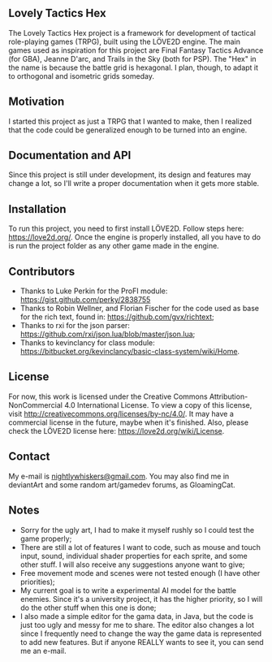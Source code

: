## Lovely Tactics Hex

The Lovely Tactics Hex project is a framework for development of tactical role-playing games (TRPG), built using the LÖVE2D engine.
The main games used as inspiration for this project are Final Fantasy Tactics Advance (for GBA), Jeanne D'arc, and Trails in the Sky (both for PSP).
The "Hex" in the name is because the battle grid is hexagonal. I plan, though, to adapt it to orthogonal and isometric grids someday.

## Motivation

I started this project as just a TRPG that I wanted to make, then I realized that the code could be generalized enough to be turned into an engine.

## Documentation and API

Since this project is still under development, its design and features may change a lot, so I'll write a proper documentation when it gets more stable.

## Installation

To run this project, you need to first install LÖVE2D. Follow steps here: https://love2d.org/.
Once the engine is properly installed, all you have to do is run the project folder as any other game made in the engine.

## Contributors

* Thanks to Luke Perkin for the ProFI module: https://gist.github.com/perky/2838755
* Thanks to Robin Wellner, and Florian Fischer for the code used as base for the rich text, found in: https://github.com/gvx/richtext;
* Thanks to rxi for the json parser: https://github.com/rxi/json.lua/blob/master/json.lua;
* Thanks to kevinclancy for class module: https://bitbucket.org/kevinclancy/basic-class-system/wiki/Home.

## License

For now, this work is licensed under the Creative Commons Attribution-NonCommercial 4.0 International License. To view a copy of this license, visit http://creativecommons.org/licenses/by-nc/4.0/. It may have a commercial license in the future, maybe when it's finished.
Also, please check the LÖVE2D license here: https://love2d.org/wiki/License.

## Contact

My e-mail is nightlywhiskers@gmail.com. You may also find me in deviantArt and some random art/gamedev forums, as GloamingCat.

## Notes

* Sorry for the ugly art, I had to make it myself rushly so I could test the game properly;
* There are still a lot of features I want to code, such as mouse and touch input, sound, individual shader properties for each sprite, and some other stuff. I will also receive any suggestions anyone want to give;
* Free movement mode and scenes were not tested enough (I have other priorities);
* My current goal is to write a experimental AI model for the battle enemies. Since it's a university project, it has the higher priority, so I will do the other stuff when this one is done;
* I also made a simple editor for the gama data, in Java, but the code is just too ugly and messy for me to share. The editor also changes a lot since I frequently need to change the way the game data is represented to add new features. But if anyone REALLY wants to see it, you can send me an e-mail.
